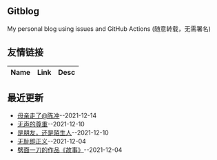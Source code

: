 ## Gitblog
My personal blog using issues and GitHub Actions (随意转载，无需署名)
## 友情链接
| Name | Link | Desc | 
 | ---- | ---- | ---- |
## 最近更新
- [母亲走了@陈冲](https://github.com/ajchen01/Gitblog/issues/7)--2021-12-14
- [无声的尊重](https://github.com/ajchen01/Gitblog/issues/6)--2021-12-10
- [是朋友，还是陌生人](https://github.com/ajchen01/Gitblog/issues/5)--2021-12-10
- [无耻即正义](https://github.com/ajchen01/Gitblog/issues/4)--2021-12-04
- [劈面一刀的作品《故事》](https://github.com/ajchen01/Gitblog/issues/3)--2021-12-04
